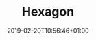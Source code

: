 ---
title: "Hexagon"
description: ""
date: 2019-02-20T10:56:46+01:00
draft: false
weight: "3"
logo: "/images/customers/hexagon.png"
hidden: true
---